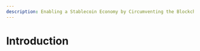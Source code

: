 ```yaml
---
description: Enabling a Stablecoin Economy by Circumventing the Blockchain Trilemma
---
```


# Introduction

